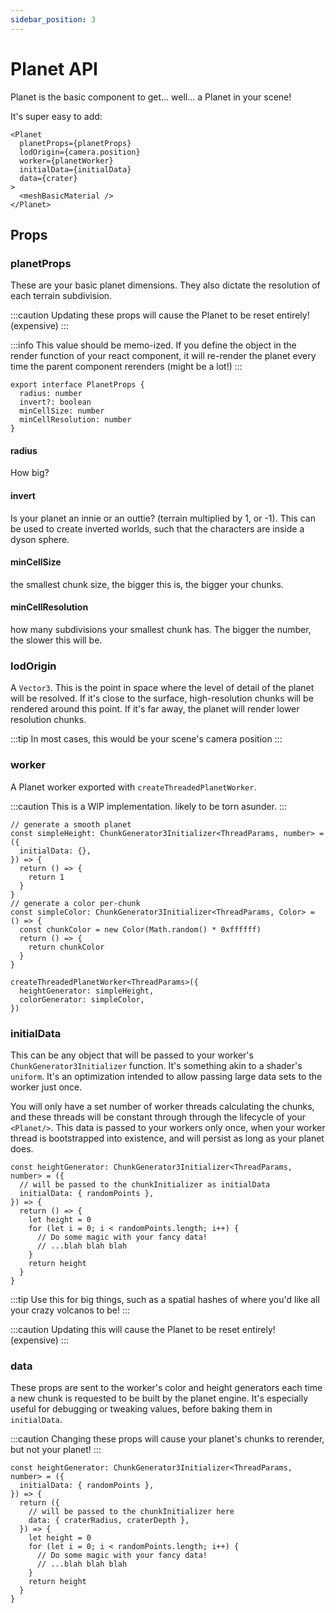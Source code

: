 ```yaml
---
sidebar_position: 3
---
```


# Planet API

Planet is the basic component to get... well... a Planet in your scene!

It's super easy to add:

```tsx
<Planet
  planetProps={planetProps}
  lodOrigin={camera.position}
  worker={planetWorker}
  initialData={initialData}
  data={crater}
>
  <meshBasicMaterial />
</Planet>
```

## Props

### planetProps

These are your basic planet dimensions. They also dictate the resolution of each terrain subdivision.

:::caution
Updating these props will cause the Planet to be reset entirely! (expensive)
:::

:::info
This value should be memo-ized. If you define the object in the render function of your react component, it will re-render the planet every time the parent component rerenders (might be a lot!)
:::

```tsx
export interface PlanetProps {
  radius: number
  invert?: boolean
  minCellSize: number
  minCellResolution: number
}
```

#### radius

How big?

#### invert

Is your planet an innie or an outtie? (terrain multiplied by 1, or -1). This can be used to create inverted worlds, such that the characters are inside a dyson sphere.

#### minCellSize

the smallest chunk size, the bigger this is, the bigger your chunks.

#### minCellResolution

how many subdivisions your smallest chunk has. The bigger the number, the slower this will be.

### lodOrigin

A `Vector3`. This is the point in space where the level of detail of the planet will be resolved. If it's close to the surface, high-resolution chunks will be rendered around this point. If it's far away, the planet will render lower resolution chunks.

:::tip
In most cases, this would be your scene's camera position
:::

### worker

A Planet worker exported with `createThreadedPlanetWorker`.

:::caution
This is a WIP implementation. likely to be torn asunder.
:::

```tsx title="components/planet/Planet.worker.ts"
// generate a smooth planet
const simpleHeight: ChunkGenerator3Initializer<ThreadParams, number> = ({
  initialData: {},
}) => {
  return () => {
    return 1
  }
}
// generate a color per-chunk
const simpleColor: ChunkGenerator3Initializer<ThreadParams, Color> = () => {
  const chunkColor = new Color(Math.random() * 0xffffff)
  return () => {
    return chunkColor
  }
}

createThreadedPlanetWorker<ThreadParams>({
  heightGenerator: simpleHeight,
  colorGenerator: simpleColor,
})
```

### initialData

This can be any object that will be passed to your worker's `ChunkGenerator3Initializer` function. It's something akin to a shader's `uniform`. It's an optimization intended to allow passing large data sets to the worker just once.

You will only have a set number of worker threads calculating the chunks, and these threads will be constant through through the lifecycle of your `<Planet/>`. This data is passed to your workers only once, when your worker thread is bootstrapped into existence, and will persist as long as your planet does.

```tsx title="components/planet/Planet.worker.ts"
const heightGenerator: ChunkGenerator3Initializer<ThreadParams, number> = ({
  // will be passed to the chunkInitializer as initialData
  initialData: { randomPoints },
}) => {
  return () => {
    let height = 0
    for (let i = 0; i < randomPoints.length; i++) {
      // Do some magic with your fancy data!
      // ...blah blah blah
    }
    return height
  }
}
```

:::tip
Use this for big things, such as a spatial hashes of where you'd like all your crazy volcanos to be!
:::

:::caution
Updating this will cause the Planet to be reset entirely! (expensive)
:::

### data

These props are sent to the worker's color and height generators each time a new chunk is requested to be built by the planet engine. It's especially useful for debugging or tweaking values, before baking them in `initialData`.

:::caution
Changing these props will cause your planet's chunks to rerender, but not your planet!
:::

```tsx title="components/planet/Planet.worker.ts"
const heightGenerator: ChunkGenerator3Initializer<ThreadParams, number> = ({
  initialData: { randomPoints },
}) => {
  return ({
    // will be passed to the chunkInitializer here
    data: { craterRadius, craterDepth },
  }) => {
    let height = 0
    for (let i = 0; i < randomPoints.length; i++) {
      // Do some magic with your fancy data!
      // ...blah blah blah
    }
    return height
  }
}
```
